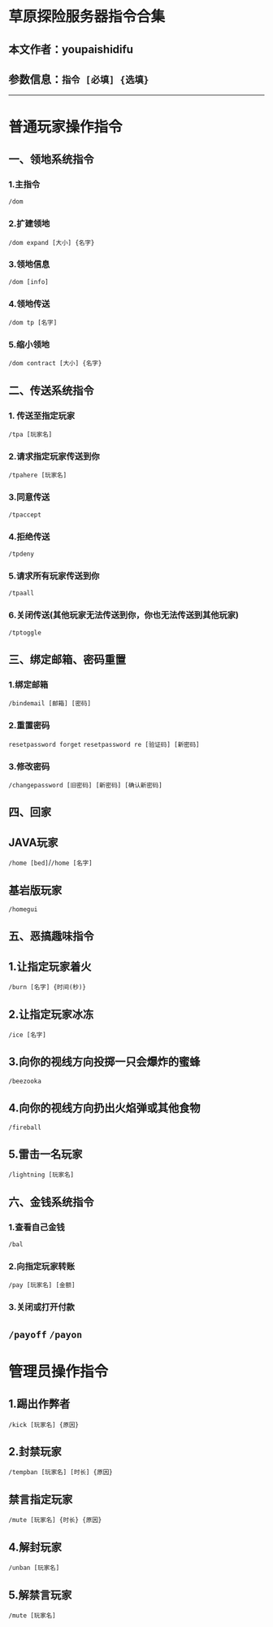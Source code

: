 # 草原探险服务器指令合集
## 本文作者：youpaishidifu
## 参数信息：`指令 [必填] {选填}`
---
# 普通玩家操作指令

## 一、领地系统指令
### 1.主指令
`/dom`
### 2.扩建领地
`/dom expand [大小] {名字}`
### 3.领地信息
`/dom [info]`
### 4.领地传送
`/dom tp [名字]`
### 5.缩小领地
`/dom contract [大小] {名字}`

## 二、传送系统指令
### 1. 传送至指定玩家
`/tpa [玩家名]`
### 2.请求指定玩家传送到你
`/tpahere [玩家名]`
### 3.同意传送
`/tpaccept`
### 4.拒绝传送
`/tpdeny`
### 5.请求所有玩家传送到你
`/tpaall`
### 6.关闭传送(其他玩家无法传送到你，你也无法传送到其他玩家)
`/tptoggle`

## 三、绑定邮箱、密码重置
### 1.绑定邮箱
`/bindemail [邮箱] [密码]`
### 2.重置密码
`resetpassword forget`
`resetpassword re [验证码] [新密码]`
### 3.修改密码
`/changepassword [旧密码] [新密码] [确认新密码]`

## 四、回家
## JAVA玩家
`/home [bed]`/`/home [名字]`
## 基岩版玩家
`/homegui`

## 五、恶搞趣味指令
## 1.让指定玩家着火
`/burn [名字] {时间(秒)}`
## 2.让指定玩家冰冻
`/ice [名字]`
## 3.向你的视线方向投掷一只会爆炸的蜜蜂
`/beezooka`
## 4.向你的视线方向扔出火焰弹或其他食物
`/fireball`
## 5.雷击一名玩家
`/lightning [玩家名]`

## 六、金钱系统指令
### 1.查看自己金钱
`/bal`
### 2.向指定玩家转账
`/pay [玩家名] [金额]`
### 3.关闭或打开付款
`/payoff` `/payon`
---
# 管理员操作指令
## 1.踢出作弊者
`/kick [玩家名] {原因}`
## 2.封禁玩家
`/tempban [玩家名] [时长] {原因}`
## 禁言指定玩家
`/mute [玩家名] {时长} {原因}`
## 4.解封玩家
`/unban [玩家名]`
## 5.解禁言玩家
`/mute [玩家名]`
